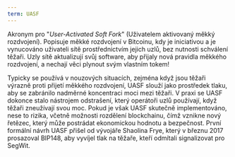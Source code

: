 ```yaml
---
term: UASF
---
```


Akronym pro "*User-Activated Soft Fork*" (Uživatelem aktivovaný měkký rozdvojení). Popisuje měkké rozdvojení v Bitcoinu, kdy je iniciativou a je vynucováno uživateli sítě prostřednictvím jejich uzlů, bez nutnosti schválení těžaři. Uzly sítě aktualizují svůj software, aby přijaly nová pravidla měkkého rozdvojení, a nechají věci plynout svým vlastním tokem!

Typicky se používá v nouzových situacích, zejména když jsou těžaři výrazně proti přijetí měkkého rozdvojení, UASF slouží jako prostředek tlaku, aby se zabránilo nadměrné koncentraci moci mezi těžaři. V praxi se UASF dokonce stalo nástrojem odstrašení, který operátoři uzlů používají, když těžaři zneužívají svou moc. Pokud je však UASF skutečně implementováno, nese to rizika, včetně možnosti rozdělení blockchainu, čímž vznikne nový řetězec, který může postrádat ekonomickou hodnotu a bezpečnost. První formální návrh UASF přišel od vývojáře Shaolina Frye, který v březnu 2017 prosazoval BIP148, aby vyvíjel tlak na těžaře, kteří odmítali signalizovat pro SegWit.